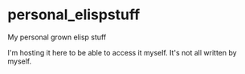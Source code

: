# personal_elispstuff

My personal grown elisp stuff

I'm hosting it here to be able to access it myself. It's not all written by myself.
